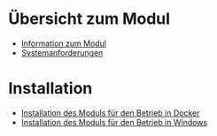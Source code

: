 # Übersicht zum Modul
* [Information zum Modul](info/module-info.md)
* [Systemanforderungen](info/requirements.md)

# Installation
* [Installation des Moduls für den Betrieb in Docker](setup/install-docker.md)
* [Installation des Moduls für den Betrieb in Windows](setup/install-windows.md)
